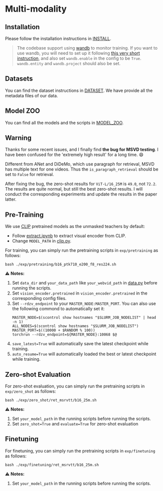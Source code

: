 # Multi-modality

## Installation

Please follow the installation instructions in [INSTALL](./INSTALL.md).

>The codebase support using [wandb](https://wandb.ai/) to monitor training. If you want to use wandb, you will need to set up it following [this very short instruction](https://docs.wandb.ai/quickstart#1.-set-up-wandb), and also set `wandb.enable` in the config to be `True`. `wandb.entity` and `wandb.project` should also be set.

## Datasets

You can find the dataset instructions in [DATASET](DATASET.md). We have provide all the metadata files of our data.

## Model ZOO

You can find all the models and the scripts in [MODEL_ZOO](./MODEL_ZOO.md).

## Warning 

Thanks for some recent issues, and I finally find **the bug for MSVD testing**. I have been confused for the 'extremely high result' for a long time. 😄

Different from ANet and DiDeMo, which use paragraph for retrieval, MSVD has multiple text for one videos. Thus the `is_paragraph_retrieval` should be set to `False` for retrieval.

After fixing the bug, the zero-shot results for `ViT-L/16_25M` is `49.0`, not `72.2`. The results are quite normal, but still the best zero-shot results. I will conduct the corresponding experiments and update the results in the paper latter.

## Pre-Training

We use [CLIP](https://github.com/openai/CLIP) pretrained models as the unmasked teachers by default:
- Follow [extract.ipynb](../single_modality/models/extract_clip/extract.ipynb) to extract visual encoder from CLIP.
- Change `MODEL_PATH` in [clip.py](./models/backbones/vit/clip.py).

For training, you can simply run the pretraining scripts in `exp/pretraining` as follows:
```shell
bash ./exp/pretraining/b16_ptk710_e200_f8_res224.sh
```

:warning: **Notes:**
1. Set `data_dir` and `your_data_path` like `your_webvid_path` in [data.py](./configs/data.py) before running the scripts.
2. Set `vision_encoder.pretrained` in `vision_encoder.pretrained` in the corresponding config files.
3. Set `--rdzv_endpoint` to your `MASTER_NODE:MASTER_PORT`. You can also use the following commond to automatically set it:
    ```shell
    MASTER_NODE=$(scontrol show hostnames "$SLURM_JOB_NODELIST" | head -n 1)
    ALL_NODES=$(scontrol show hostnames "$SLURM_JOB_NODELIST")
    MASTER_PORT=$((10000 + $RANDOM % 100))
    torchrun --rdzv_endpoint=${MASTER_NODE}:10068 $@
    ```
4. `save_latest=True` will automatically save the latest checkpoint while training.
5. `auto_resume=True` will automatically loaded the best or latest checkpoint while training.


## Zero-shot Evaluation

For zero-shot evaluation, you can simply run the pretraining scripts in `exp/zero_shot` as follows:
```shell
bash ./exp/zero_shot/ret_msrvtt/b16_25m.sh
```

:warning: **Notes:**
1. Set `your_model_path` in the running scripts before running the scripts.
2. Set `zero_shot=True` and `evaluate=True` for zero-shot evaluation 


## Finetuning

For finetuning, you can simply run the pretraining scripts in `exp/finetuning` as follows:
```shell
bash ./exp/finetuning/ret_msrvtt/b16_25m.sh
```

:warning: **Notes:**
1. Set `your_model_path` in the running scripts before running the scripts.